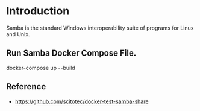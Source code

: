 # Introduction

Samba is the standard Windows interoperability suite of programs for Linux and Unix.

## Run Samba Docker Compose File.
docker-compose up --build

## Reference

* https://github.com/scitotec/docker-test-samba-share